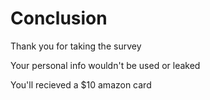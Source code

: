 # Conclusion

Thank you for taking the survey

Your personal info wouldn't be used or leaked

You'll recieved a $10 amazon card